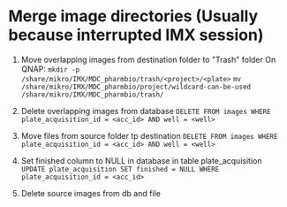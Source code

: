# Merge image directories (Usually because interrupted IMX session)

1. Move overlapping images from destination folder to "Trash" folder
   On QNAP:
   `mkdir -p /share/mikro/IMX/MDC_pharmbio/trash/<project>/<plate>`
   `mv /share/mikro/IMX/MDC_pharmbio/project/wildcard-can-be-used /share/mikro/IMX/MDC_pharmbio/trash/`

2. Delete overlapping images from database
   `DELETE FROM images WHERE plate_acquisition_id = <acc_id> AND well = <well>`

3. Move files from source folder tp destination
   `DELETE FROM images WHERE plate_acquisition_id = <acc_id> AND well = <well>`

4. Set finished column to NULL in database in table plate_acquisition
   `UPDATE plate_acquisition SET finished = NULL WHERE plate_acquisition_id = <acc_id>`

5. Delete source images from db and file

